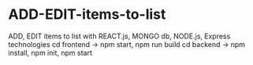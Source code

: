 # ADD-EDIT-items-to-list
ADD, EDIT items to list with REACT.js, MONGO db, NODE.js, Express technologies
cd frontend -> npm start, npm run build
cd backend -> npm install, npm init, npm start

